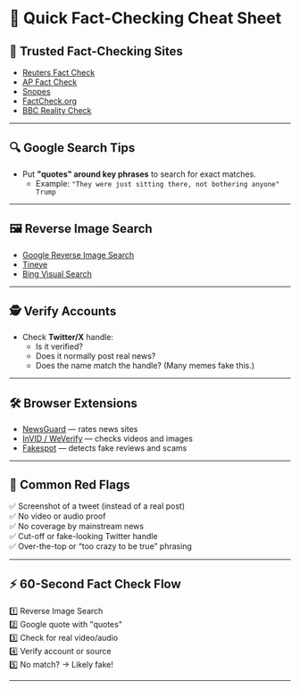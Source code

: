 # 🎯 Quick Fact-Checking Cheat Sheet

## 📰 Trusted Fact-Checking Sites
- [Reuters Fact Check](https://www.reuters.com/fact-check/)
- [AP Fact Check](https://apnews.com/hub/fact-checking)
- [Snopes](https://www.snopes.com)
- [FactCheck.org](https://www.factcheck.org/)
- [BBC Reality Check](https://www.bbc.com/news/reality_check)

---

## 🔍 Google Search Tips
- Put **"quotes" around key phrases** to search for exact matches.
  - Example: `"They were just sitting there, not bothering anyone" Trump`

---

## 🖼️ Reverse Image Search
- [Google Reverse Image Search](https://images.google.com/)
- [Tineye](https://tineye.com/)
- [Bing Visual Search](https://www.bing.com/visualsearch)

---

## 🕵️ Verify Accounts
- Check **Twitter/X** handle:
  - Is it verified?  
  - Does it normally post real news?
  - Does the name match the handle? (Many memes fake this.)

---

## 🛠️ Browser Extensions
- [NewsGuard](https://www.newsguardtech.com/) — rates news sites
- [InVID / WeVerify](https://weverify.eu/) — checks videos and images
- [Fakespot](https://www.fakespot.com/) — detects fake reviews and scams

---

## 🚨 Common Red Flags
✅ Screenshot of a tweet (instead of a real post)  
✅ No video or audio proof  
✅ No coverage by mainstream news  
✅ Cut-off or fake-looking Twitter handle  
✅ Over-the-top or “too crazy to be true” phrasing

---

## ⚡ 60-Second Fact Check Flow
1️⃣ Reverse Image Search  
2️⃣ Google quote with "quotes"  
3️⃣ Check for real video/audio  
4️⃣ Verify account or source  
5️⃣ No match? → Likely fake!

---
